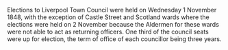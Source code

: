 Elections to Liverpool Town Council were held on Wednesday 1 November 1848, with the exception of Castle Street and Scotland wards where the elections were held on 2 November because the Aldermen for these wards were not able to act as returning officers. One third of the council seats were up for election, the term of office of each councillor being three years.
